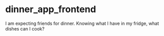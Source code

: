 # dinner_app_frontend
I am expecting friends for dinner. Knowing what I have in my fridge, what dishes can I cook?
